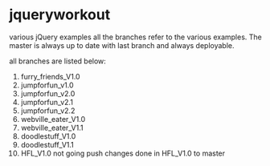 jqueryworkout
=============

various jQuery examples
all the branches refer to the various examples. The master is always up to date with last branch and always deployable.

all branches are listed below:
1. furry_friends_V1.0
2. jumpforfun_v1.0
3. jumpforfun_v2.0
4. jumpforfun_v2.1
5. jumpforfun_v2.2
6. webville_eater_V1.0
7. webville_eater_V1.1
8. doodlestuff_V1.0
9. doodlestuff_V1.1
10. HFL_V1.0
not going push changes done in HFL_V1.0 to master